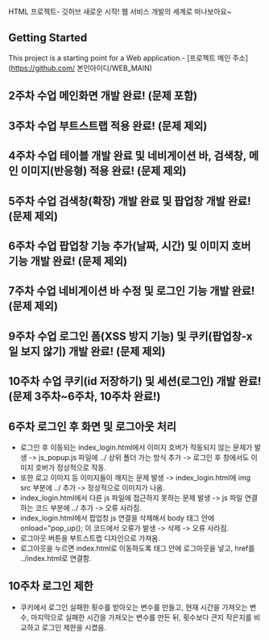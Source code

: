  # 
HTML 프로젝트- 깃허브
새로운 시작! 웹 서비스 개발의 세계로 떠나보아요~
 ## Getting Started
 This project is a starting point for a Web application.- [프로젝트 메인 주소](https://github.com/
본인아이디/WEB_MAIN) 
 ## 2주차 수업 메인화면 개발 완료! (문제 포함)
 ## 3주차 수업 부트스트랩 적용 완료! (문제 제외)
 ## 4주차 수업 테이블 개발 완료 및 네비게이션 바, 검색창, 메인 이미지(반응형) 적용 완료! (문제 제외)
 ## 5주차 수업 검색창(확장) 개발 완료 및 팝업창 개발 완료! (문제 제외)
 ## 6주차 수업 팝업창 기능 추가(날짜, 시간) 및 이미지 호버 기능 개발 완료! (문제 제외)
 ## 7주차 수업 네비게이션 바 수정 및 로그인 기능 개발 완료! (문제 제외)
 ## 9주차 수업 로그인 폼(XSS 방지 기능) 및 쿠키(팝업창-x일 보지 않기) 개발 완료! (문제 제외)
 ## 10주차 수업 쿠키(id 저장하기) 및 세션(로그인) 개발 완료! (문제 3주차~6주차, 10주차 완료!)
 
 ## 6주차 로그인 후 화면 및 로그아웃 처리
 - 로그인 후 이동되는 index_login.html에서 이미지 호버가 작동되지 않는 문제가 발생 -> js_popup.js 파일에 ../ 상위 폴더 가는 방식 추가 -> 로그인 후 창에서도 이미지 호버가 정상적으로 작동. 
 - 또한 로고 이미지 등 이미지들이 깨지는 문제 발생 -> index_login.html에 img src 부분에 ../ 추가 -> 정상적으로 이미지가 나옴.
 - index_login.html에서 다른 js 파일에 접근하지 못하는 문제 발생 -> js 파일 연결하는 코드 부분에 ../ 추가 -> 오류 사라짐.
 - index_login.html에서 팝업창 js 연결을 삭제해서 body 태그 안에 onload="pop_up(); 이 코드에서 오류가 발생 -> 삭제 -> 오류 사라짐.
 - 로그아웃 버튼을 부트스트랩 디자인으로 가져옴.
 - 로그아웃을 누르면 index.html로 이동하도록 <a> 태그 안에 로그아웃을 넣고, href를 ../index.html로 연결함.

 ## 10주차 로그인 제한
 - 쿠키에서 로그인 실패한 횟수를 받아오는 변수를 만들고, 현재 시간을 가져오는 변수, 마지막으로 실패한 시간을 가져오는 변수를 만든 뒤, 횟수보다 큰지 작은지를 비교하고 로그인 제한을 시켰음.